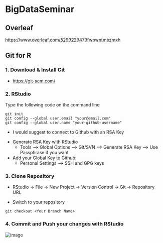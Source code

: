 # BigDataSeminar

## Overleaf
https://www.overleaf.com/5299229479fwpwntmbzmxh

## Git for R

### 1. Download & Install Git
* https://git-scm.com/
### 2. RStudio
Type the following code on the command line
```
git init
git config --global user.email "your@email.com"
git config --global user.name "your-github-username"
```
- I would suggest to connect to Github with an RSA Key
* Generate RSA Key with RStudio
  + Tools --> Global Options --> Git/SVN --> Generate RSA Key --> Use Passphrase if you want
* Add your Global Key to Github: 
  + Personal Settings --> SSH and GPG keys
### 3. Clone Repository
* RStudio -> File -> New Project -> Version Control -> Git -> Repository URL 
+ Switch to your repository
```
git checkout <Your Branch Name>
```
### 4. Commit and Push your changes with RStudio
![image](https://user-images.githubusercontent.com/91737428/222805752-e1a5ebb4-e8bc-41d0-8667-8eb47c5eb7f2.png)



